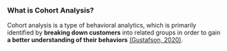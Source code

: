 ### What is Cohort Analysis?
Cohort analysis is a type of behavioral analytics, which is primarily identified by **breaking down customers** into related groups in order to gain **a better understanding of their behaviors** [(Gustafson, 2020)](https://www.lightercapital.com/blog/what-is-cohort-analysis/).

